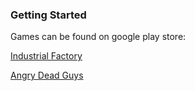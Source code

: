 ### Getting Started

Games can be found on google play store:

[Industrial Factory](https://play.google.com/store/apps/details?id=com.ShuterGameStudio.IndustrialFactory)

[Angry Dead Guys](https://play.google.com/store/apps/details?id=com.ShuterStudio.AngryDeadGuys)
